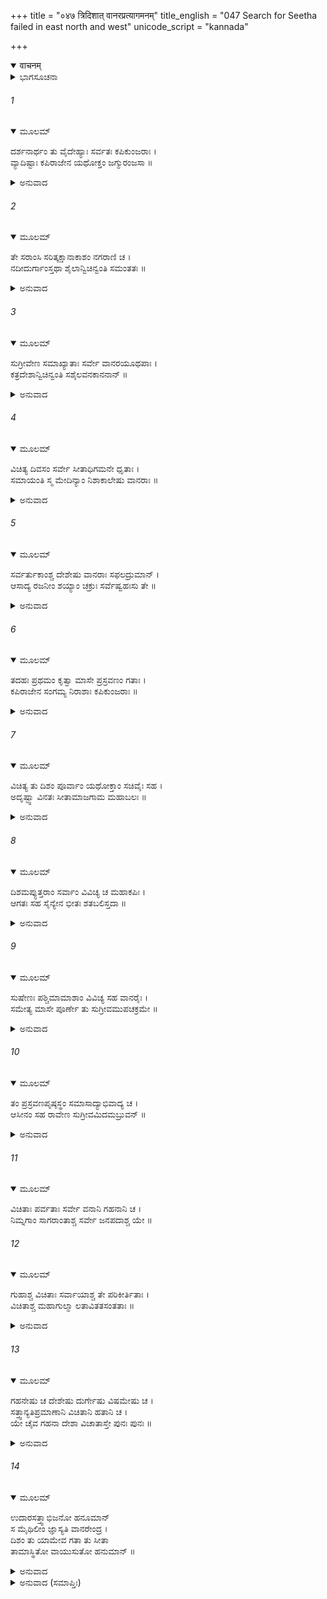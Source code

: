 +++
title = "०४७ त्रिदिशात् वानरप्रत्यागमनम्"
title_english = "047 Search for Seetha failed in east north and west"
unicode_script = "kannada"

+++
<details open><summary>वाचनम्</summary>

<div class="audioEmbed"  caption="श्रीराम-हरिसीताराममूर्ति-घनपाठिभ्यां वचनम्" src="https://archive.org/download/Ramayana-recitation-Sriram-harisItArAmamUrti-Ghanapaati-v2/Kanda_4/Kanda_4_KSK-047-Thridigbhyaha_Vanara_Prathyagamanam.mp3"></div>
</details>



<details><summary>ಭಾಗಸೂಚನಾ</summary>

ಪೂರ್ವವೇ ಮೊದಲಾದ ಮೂರು ದಿಕ್ಕುಗಳಿಗೆ ಹೋಗಿರುವ ವಾನರರು ನಿರಾಶರಾಗಿ ಮರಳಿದುದು
</details>

###### 1


<details open><summary>ಮೂಲಮ್</summary>

ದರ್ಶನಾರ್ಥಂ ತು ವೈದೇಹ್ಯಾಃ ಸರ್ವತಃ ಕಪಿಕುಂಜರಾಃ ।  
ವ್ಯಾದಿಷ್ಟಾಃ ಕಪಿರಾಜೇನ ಯಥೋಕ್ತಂ ಜಗ್ಮುರಂಜಸಾ ॥
</details>

<details><summary>ಅನುವಾದ</summary>

ವಾನರರಾಜನಿಂದ ಎಲ್ಲ ದಿಕ್ಕುಗಳಿಗೆ ಹೋಗಲು ಅಪ್ಪಣೆ ಪಡೆದು ಆ ಎಲ್ಲ ಶ್ರೇಷ್ಠ ವಾನರರು ಅವರಿಗೆ ದೊರೆತ ಆದೇಶದಂತೆ ಅದೇ ದಿಕ್ಕಿಗೆ ವಿದೇಹಕುಮಾರೀ ಸೀತೆಯನ್ನು ಹುಡುಕಲು ಉತ್ಸಾಹದಿಂದ ಹೊರಟರು.॥1॥
</details>

###### 2


<details open><summary>ಮೂಲಮ್</summary>

ತೇ ಸರಾಂಸಿ ಸರಿತ್ಕಕ್ಷಾನಾಕಾಶಂ ನಗರಾಣಿ ಚ ।  
ನದೀದುರ್ಗಾಂಸ್ತಥಾ ಶೈಲಾನ್ವಿಚಿನ್ವಂತಿ ಸಮಂತತಃ ॥
</details>

<details><summary>ಅನುವಾದ</summary>

ಅವರು ಸರೋವರ, ನದಿಗಳನ್ನು, ಲತಾ ಕುಂಜಗಳನ್ನು, ಬಯಲುಸ್ಥಳ, ಹಾಗೂ ನಗರಗಳಲ್ಲಿ, ನದಿಗಳ ದುರ್ಗಮ ಪ್ರದೇಶಗಳಲ್ಲಿ ಎಲ್ಲೆಡೆ ತಿರುಗಾಡಿ ಸೀತೆಯನ್ನು ಹುಡುಕತೊಡಗಿದರು.॥2॥
</details>

###### 3


<details open><summary>ಮೂಲಮ್</summary>

ಸುಗ್ರೀವೇಣ ಸಮಾಖ್ಯಾತಾಃ ಸರ್ವೇ ವಾನರಯೂಥಪಾಃ ।  
ಕತ್ರದೇಶಾನ್ವಿಚಿನ್ವಂತಿ ಸಶೈಲವನಕಾನನಾನ್ ॥
</details>

<details><summary>ಅನುವಾದ</summary>

ಸುಗ್ರೀವನಿಂದ ಆಜ್ಞಪ್ತರಾದ ಆ ಎಲ್ಲ ವಾನರ ಯೂಧ ಪತಿಗಳು ತಮ್ಮ-ತಮ್ಮ ದಿಕ್ಕುಗಳ ಪರ್ವತ, ವನ, ಅರಣ್ಯಗಳ ಸಹಿತ ಎಲ್ಲ ದೇಶಗಳನ್ನು ಜಾಲಾಡಿಬಿಟ್ಟರು.॥3॥
</details>

###### 4


<details open><summary>ಮೂಲಮ್</summary>

ವಿಚಿತ್ಯ ದಿವಸಂ ಸರ್ವೇ ಸೀತಾಧಿಗಮನೇ ಧೃತಾಃ ।  
ಸಮಾಯಂತಿ ಸ್ಮ ಮೇದಿನ್ಯಾಂ ನಿಶಾಕಾಲೇಷು ವಾನರಾಃ ॥
</details>

<details><summary>ಅನುವಾದ</summary>

ಸೀತೆಯನ್ನು ಹುಡುಕಲು ನಿಶ್ಚಿತ ಇಚ್ಛೆಯಿಂದ ಆ ಎಲ್ಲ ವಾನರರು ದಿನವಿಡೀ ಅತ್ತ-ಇತ್ತ ಅನ್ವೇಷಣೆ ಮಾಡುತ್ತಾ ರಾತ್ರಿಯಲ್ಲಿ ಯಾವುದಾದರೂ ನಿಯತ ಸ್ಥಾನದಲ್ಲಿ ಏಕತ್ರಿತರಾಗುತ್ತಿದ್ದರು.॥4॥
</details>

###### 5


<details open><summary>ಮೂಲಮ್</summary>

ಸರ್ವರ್ತುಕಾಂಶ್ಚ ದೇಶೇಷು ವಾನರಾಃ ಸಫಲದ್ರುಮಾನ್ ।  
ಆಸಾದ್ಯ ರಜನೀಂ ಶಯ್ಯಾಂ ಚಕ್ರುಃ ಸರ್ವೆಷ್ವಹಃಸು ತೇ ॥
</details>

<details><summary>ಅನುವಾದ</summary>

ಇಡೀ ದಿನ ಬೇರೆ-ಬೇರೆ ದೇಶಗಳಲ್ಲಿ ಅಲೆದು ಆ ವಾನರರು ಎಲ್ಲ ಋತುಗಳಲ್ಲಿ ಹಣ್ಣನ್ನು ಕೊಡುವ ವೃಕ್ಷಗಳ ಬಳಿಗೆ ಹೋಗಿ ರಾತ್ರೆಯಲ್ಲಿ ಅಲ್ಲೆ ಮಲಗಿ ವಿಶ್ರಾಂತಿ ಪಡೆಯುತ್ತಿದ್ದರು.॥5॥
</details>

###### 6


<details open><summary>ಮೂಲಮ್</summary>

ತದಹಃ ಪ್ರಥಮಂ ಕೃತ್ವಾ ಮಾಸೇ ಪ್ರಸ್ರವಣಂ ಗತಾಃ ।  
ಕಪಿರಾಜೇನ ಸಂಗಮ್ಯ ನಿರಾಶಾಃ ಕಪಿಕುಂಜರಾಃ ॥
</details>

<details><summary>ಅನುವಾದ</summary>

ಹೊರಟ ದಿನವನ್ನು ಮೊದಲ ದಿನವೆಂದು ತಿಳಿದು ಒಂದು ತಿಂಗಳು ಪೂರ್ತಿಯಾಗುವವರೆಗೆ ಆ ಶ್ರೇಷ್ಠ ವಾನರರು ನಿರಾಶರಾಗಿ ಮರಳಿ ಬಂದು, ಕಪಿರಾಜ ಸುಗ್ರೀವನಿಗೆ ಭೆಟ್ಟಿಯಾಗಿ ಪ್ರಸ್ರವಣಗಿರಿಯಲ್ಲಿ ಉಳಿದುಕೊಂಡರು.॥6॥
</details>

###### 7


<details open><summary>ಮೂಲಮ್</summary>

ವಿಚಿತ್ಯ ತು ದಿಶಂ ಪೂರ್ವಾಂ ಯಥೋಕ್ತಾಂ ಸಚಿವೈಃ ಸಹ ।  
ಅದೃಷ್ಟ್ವಾ ವಿನತಃ ಸೀತಾಮಾಜಗಾಮ ಮಹಾಬಲಃ ॥
</details>

<details><summary>ಅನುವಾದ</summary>

ಮಹಾಬಲೀ ವಿನತನು ತನ್ನ ಮಂತ್ರಿಗಳೊಂದಿಗೆ ಮೊದಲು ಹೇಳಿದಂತೆ ಪೂರ್ವದಿಕ್ಕಿನಲ್ಲಿ ಹುಡುಕಿ, ಅಲ್ಲಿ ಸೀತೆಯು ದೊರೆಯದೇ ಕಿಷ್ಕಿಂಧೆಗೆ ಮರಳಿ ಬಂದನು.॥7॥
</details>

###### 8


<details open><summary>ಮೂಲಮ್</summary>

ದಿಶಮಪ್ಯುತ್ತರಾಂ ಸರ್ವಾಂ ವಿವಿಚ್ಯ ಚ ಮಹಾಕಪಿಃ ।  
ಆಗತಃ ಸಹ ಸೈನ್ಯೇನ ಭೀತಃ ಶತಬಲಿಸ್ತದಾ ॥
</details>

<details><summary>ಅನುವಾದ</summary>

ಮಹಾಕಪಿ ಶತಬಲಿಯು ಎಲ್ಲ ಉತ್ತರ ದಿಕ್ಕನ್ನು ಜಾಲಾಡಿ ಭಯಗೊಂಡು ಕೂಡಲೇ ಸೈನ್ಯಸಹಿತ ಕಿಷ್ಕಿಂಧೆಗೆ ಮರಳಿದನು.॥8॥
</details>

###### 9


<details open><summary>ಮೂಲಮ್</summary>

ಸುಷೇಣಃ ಪಶ್ಚಿಮಾಮಾಶಾಂ ವಿವಿಚ್ಯ ಸಹ ವಾನರೈಃ ।  
ಸಮೇತ್ಯ ಮಾಸೇ ಪೂರ್ಣೇ ತು ಸುಗ್ರೀವಮುಪಚಕ್ರಮೇ ॥
</details>

<details><summary>ಅನುವಾದ</summary>

ವಾನರರ ಸಹಿತ ಸುಷೇಣನು ಪಶ್ಚಿಮದಿಕ್ಕಿನ ಅನುಸಂಧಾನಗೈದು ಅಲ್ಲಿ ಸೀತೆಯು ದೊರೆಯದೆ ಒಂದು ತಿಂಗಳು ಪೂರ್ಣವಾದಾಗ ಸುಗ್ರೀವನ ಬಳಿಗೆ ಬಂದನು.॥9॥
</details>

###### 10


<details open><summary>ಮೂಲಮ್</summary>

ತಂ ಪ್ರಸ್ರವಣಪೃಷ್ಠಸ್ಥಂ ಸಮಾಸಾದ್ಯಾಭಿವಾದ್ಯ ಚ ।  
ಆಸೀನಂ ಸಹ ರಾವೇಣ ಸುಗ್ರೀವಮಿದಮಬ್ರುವನ್ ॥
</details>

<details><summary>ಅನುವಾದ</summary>

ಪ್ರಸ್ರವಣ ಗಿರಿಯಮೇಲೆ ಶ್ರೀರಾಮನೊಂದಿಗೆ ಕುಳಿತಿರುವ ಸುಗ್ರೀವನ ಬಳಿಗೆ ಬಂದು ವಾನರರು ಅವನಿಗೆ ನಮಸ್ಕರಿಸಿ, ಈ ಪ್ರಕಾರ ಹೇಳಿದರು .॥10॥
</details>

###### 11


<details open><summary>ಮೂಲಮ್</summary>

ವಿಚಿತಾಃ ಪರ್ವತಾಃ ಸರ್ವೇ ವನಾನಿ ಗಹನಾನಿ ಚ ।  
ನಿಮ್ನಗಾಂ  ಸಾಗರಾಂತಾಶ್ಚ ಸರ್ವೇ ಜನಪದಾಶ್ಚ ಯೇ ॥
</details>

###### 12


<details open><summary>ಮೂಲಮ್</summary>

ಗುಹಾಶ್ಚ ವಿಚಿತಾಃ ಸರ್ವಾಯಾಶ್ಚ ತೇ ಪರಿಕೀರ್ತಿತಾಃ ।  
ವಿಚಿತಾಶ್ಚ ಮಹಾಗುಲ್ಮಾ ಲತಾವಿತತಸಂತತಾಃ ॥
</details>

<details><summary>ಅನುವಾದ</summary>

ರಾಜನೇ! ನಾವು ಸಮಸ್ತ ಪರ್ವತಗಳಲ್ಲಿ ನಿಬಿಡ ಅರಣ್ಯಗಳಲ್ಲಿ, ಸಮುದ್ರದವರೇಗಿನ ನದಿಗಳಲ್ಲಿ, ಎಲ್ಲ ದೇಶಗಳಲ್ಲಿ, ನೀನು ತಿಳಿಸಿದಂತೆ ಎಲ್ಲ ಗುಹೆಗಳಲ್ಲಿ, ಲತಾ ಮಂಟಪದಿಂದ ಕೂಡಿದ ಪೊದೆಗಳಲ್ಲಿಯೂ ಹುಡುಕಿದೆವು.॥11-12॥
</details>

###### 13


<details open><summary>ಮೂಲಮ್</summary>

ಗಹನೇಷು ಚ ದೇಶೇಷು ದುರ್ಗೇಷು ವಿಷಮೇಷು ಚ ।  
ಸತ್ತ್ವಾನ್ಯತಿಪ್ರಮಾಣಾನಿ ವಿಚಿತಾನಿ ಹತಾನಿ ಚ ।  
ಯೇ ಚೈವ ಗಹನಾ ದೇಶಾ ವಿಚಾತಾಸ್ತೇ ಪುನಃ ಪುನಃ ॥
</details>

<details><summary>ಅನುವಾದ</summary>

ಘನವಾದ ವನಗಳಲ್ಲಿ, ಬೇರೆ-ಬೇರೆ ದೇಶಗಳಲ್ಲಿ, ದುರ್ಗಮಸ್ಥಾನಗಳಲ್ಲಿ, ಎತ್ತರ-ತಗ್ಗಾದ ಭೂಪ್ರದೇಶಗಳಲ್ಲಿ ಹುಡುಕಿದೆವು. ದೊಡ್ಡ-ದೊಡ್ಡ ಪ್ರಾಣಿಗಳನ್ನೂ ಪರೀಕ್ಷಿಸಿದೆವು ಹಾಗೂ ಅವುಗಳನ್ನು ಕೊಂದುಹಾಕಿದೆವು. ಕಂಡು ಬಂದ ಪ್ರದೇಶಗಳಲ್ಲಿ, ದಟ್ಟವಾದ ಕಾಡುಗಳಲ್ಲಿ, ದುರ್ಗಮವೆಂದು ತೋರುವಲ್ಲಿ ಪದೇ-ಪದೇ ಹುಡುಕಿದೆವು. (ಆದರೆ ಸೀತೆಯು ಕಂಡುಬಂದಿಲ್ಲ..॥13॥
</details>

###### 14


<details open><summary>ಮೂಲಮ್</summary>

ಉದಾರಸತ್ತ್ವಾಭಿಜನೋ ಹನೂಮಾನ್  
ಸ ಮೈಥಿಲೀಂ ಜ್ಞಾಸ್ಯತಿ ವಾನರೇಂದ್ರ ।  
ದಿಶಂ ತು ಯಾಮೇವ ಗತಾ ತು ಸೀತಾ  
ತಾಮಾಸ್ಥಿತೋ ವಾಯುಸುತೋ ಹನುಮಾನ್ ॥
</details>

<details><summary>ಅನುವಾದ</summary>

ವಾನರರಾಜನೇ! ವಾಯುಪುತ್ರ ಹನುಮಂತನು ಪರಮ ಶಕ್ತಿವಂತ ಮತ್ತು ಕುಲೀನನಾಗಿದ್ದಾನೆ ಅವನೇ ಮಿಥಿಲೇಶ ಕುಮಾರಿಯನ್ನು ಹುಡುಕಬಲ್ಲನು; ಏಕೆಂದರೆ ಅವನು ಸೀತೆಯು ಹೋದ ದಿಕ್ಕಿನ ಕಡೆಗೆ ಹೋಗಿರುವನು.॥14॥
</details>

<details><summary>ಅನುವಾದ (ಸಮಾಪ್ತಿಃ)</summary>

ಶ್ರೀ ವಾಲ್ಮೀಕಿವಿರಚಿತ ಆರ್ಷರಾಮಾಯಣ ಆದಿಕಾವ್ಯದ ಕಿಷ್ಕಿಂಧಾಕಾಂಡದ ನಲವತ್ತೇಳನೆಯ ಸರ್ಗ ಸಂಪೂರ್ಣವಾಯಿತು.॥47॥
</details>
